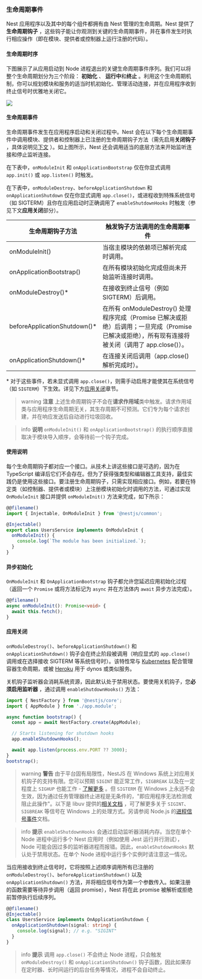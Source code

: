 ### 生命周期事件

Nest 应用程序以及其中的每个组件都拥有由 Nest 管理的生命周期。Nest 提供了**生命周期钩子** ，这些钩子能让你观测到关键的生命周期事件，并在事件发生时执行相应操作（即在模块、提供者或控制器上运行注册的代码）。

#### 生命周期时序

下图展示了从应用启动到 Node 进程退出的关键生命周期事件序列。我们可以将整个生命周期划分为三个阶段： **初始化** 、 **运行中**和**终止** 。利用这个生命周期机制，你可以规划模块和服务的适当时机初始化、管理活动连接，并在应用程序收到终止信号时优雅地关闭它。

![](/assets/lifecycle-events.png)

#### 生命周期事件

生命周期事件发生在应用程序启动和关闭过程中。Nest 会在以下每个生命周期事件中调用模块、提供者和控制器上已注册的生命周期钩子方法（需先启用**关闭钩子** ，具体说明见[下文](https://docs.nestjs.com/fundamentals/lifecycle-events#application-shutdown) ）。如上图所示，Nest 还会调用适当的底层方法来开始监听连接和停止监听连接。

在下表中，`onModuleInit` 和 `onApplicationBootstrap` 仅在你显式调用 `app.init()` 或 `app.listen()` 时触发。

在下表中，`onModuleDestroy`、`beforeApplicationShutdown` 和 `onApplicationShutdown` 仅在你显式调用 `app.close()`，或进程收到特殊系统信号（如 SIGTERM）且你在应用启动时正确调用了 `enableShutdownHooks` 时触发（参见下文**应用关闭**部分）。

| 生命周期钩子方法              | 触发钩子方法调用的生命周期事件                                                                                                                      |
| ----------------------------- | --------------------------------------------------------------------------------------------------------------------------------------------------- |
| onModuleInit()                | 当宿主模块的依赖项已解析完成时调用。                                                                                                                |
| onApplicationBootstrap()      | 在所有模块初始化完成但尚未开始监听连接时调用。                                                                                                      |
| onModuleDestroy()\*           | 在接收到终止信号（例如 SIGTERM）后调用。                                                                                                            |
| beforeApplicationShutdown()\* | 在所有 onModuleDestroy() 处理程序完成（Promise 已解决或拒绝）后调用；一旦完成（Promise 已解决或拒绝），所有现有连接将被关闭（调用了 app.close()）。 |
| onApplicationShutdown()\*     | 在连接关闭后调用（app.close() 解析完成时）。                                                                                                        |

\* 对于这些事件，若未显式调用 `app.close()`，则需手动启用才能使其在系统信号（如 `SIGTERM`）下生效。详见下方[应用关闭](fundamentals/lifecycle-events#application-shutdown)章节。

> warning **注意** 上述生命周期钩子不会在**请求作用域**类中触发。请求作用域类与应用程序生命周期无关，其生存周期不可预测。它们专为每个请求创建，并在响应发送后自动进行垃圾回收。

> info **说明** `onModuleInit()` 和 `onApplicationBootstrap()` 的执行顺序直接取决于模块导入顺序，会等待前一个钩子完成。

#### 使用说明

每个生命周期钩子都对应一个接口。从技术上讲这些接口是可选的，因为在 TypeScript 编译后它们不会存在。但为了获得强类型和编辑器工具支持，最佳实践仍是使用这些接口。要注册生命周期钩子，只需实现相应接口。例如，若要在特定类（如控制器、提供者或模块）上注册模块初始化时调用的方法，可通过实现 `OnModuleInit` 接口并提供 `onModuleInit()` 方法来完成，如下所示：

```typescript
@@filename()
import { Injectable, OnModuleInit } from '@nestjs/common';

@Injectable()
export class UsersService implements OnModuleInit {
  onModuleInit() {
    console.log(`The module has been initialized.`);
  }
}
```

#### 异步初始化

`OnModuleInit` 和 `OnApplicationBootstrap` 钩子都允许您延迟应用初始化过程（返回一个 `Promise` 或将方法标记为 `async` 并在方法体内 `await` 异步方法完成）。

```typescript
@@filename()
async onModuleInit(): Promise<void> {
  await this.fetch();
}
```

#### 应用关闭

`onModuleDestroy()`、`beforeApplicationShutdown()` 和 `onApplicationShutdown()` 钩子会在终止阶段被调用（响应显式的 `app.close()` 调用或在选择接收 SIGTERM 等系统信号时）。该特性常与 [Kubernetes](https://kubernetes.io/) 配合管理容器生命周期，或被 [Heroku](https://www.heroku.com/) 用于 dynos 或类似服务。

关机钩子监听器会消耗系统资源，因此默认处于禁用状态。要使用关机钩子，您**必须启用监听器** ，通过调用 `enableShutdownHooks()` 方法：

```typescript
import { NestFactory } from '@nestjs/core';
import { AppModule } from './app.module';

async function bootstrap() {
  const app = await NestFactory.create(AppModule);

  // Starts listening for shutdown hooks
  app.enableShutdownHooks();

  await app.listen(process.env.PORT ?? 3000);
}
bootstrap();
```

> warning **警告** 由于平台固有局限性，NestJS 在 Windows 系统上对应用关机钩子的支持有限。您可以预期 `SIGINT` 能正常工作，`SIGBREAK` 以及在一定程度上 `SIGHUP` 也能工作 - [了解更多](https://nodejs.org/api/process.html#process_signal_events) 。但 `SIGTERM` 在 Windows 上永远不会生效，因为通过任务管理器终止进程是无条件的，"即应用程序无法检测或阻止此操作"。以下是 libuv 提供的[相关文档](https://docs.libuv.org/en/v1.x/signal.html) ，可了解更多关于 `SIGINT`、`SIGBREAK` 等信号在 Windows 上的处理方式。另请参阅 Node.js 的[进程信号事件](https://nodejs.org/api/process.html#process_signal_events)文档。

> info **提示** `enableShutdownHooks` 会通过启动监听器消耗内存。当您在单个 Node 进程中运行多个 Nest 应用时（例如使用 Jest 运行并行测试），Node 可能会因过多的监听器进程而报错。因此，`enableShutdownHooks` 默认处于禁用状态。在单个 Node 进程中运行多个实例时请注意这一情况。

当应用接收到终止信号时，它将按照上述顺序调用所有已注册的 `onModuleDestroy()`、`beforeApplicationShutdown()` 以及 `onApplicationShutdown()` 方法，并将相应信号作为第一个参数传入。如果注册的函数需要等待异步调用（返回 promise），Nest 将在此 promise 被解析或拒绝前暂停执行后续序列。

```typescript
@@filename()
@Injectable()
class UsersService implements OnApplicationShutdown {
  onApplicationShutdown(signal: string) {
    console.log(signal); // e.g. "SIGINT"
  }
}
```

> info **提示** 调用 `app.close()` 不会终止 Node 进程，只会触发 `onModuleDestroy()` 和 `onApplicationShutdown()` 钩子函数，因此如果存在定时器、长时间运行的后台任务等情况，进程不会自动终止。
